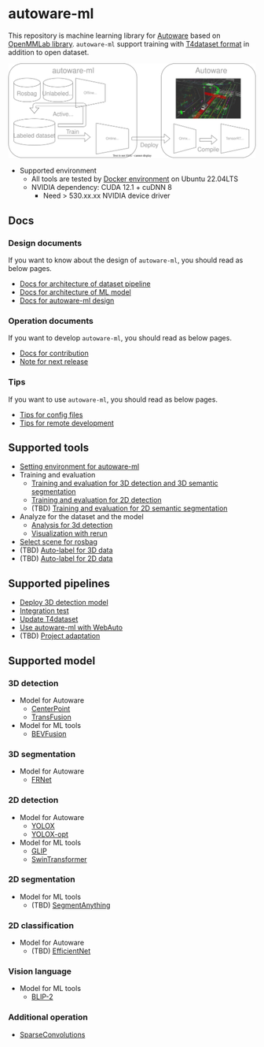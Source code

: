 # autoware-ml

This repository is machine learning library for [Autoware](https://github.com/autowarefoundation/autoware) based on [OpenMMLab library](https://github.com/open-mmlab).
`autoware-ml` support training with [T4dataset format](https://github.com/tier4/tier4_perception_dataset) in addition to open dataset.

![](/docs/fig/autoware-ml.drawio.svg)

- Supported environment
  - All tools are tested by [Docker environment](Dockerfile) on Ubuntu 22.04LTS
  - NVIDIA dependency: CUDA 12.1 + cuDNN 8
    - Need > 530.xx.xx NVIDIA device driver

## Docs
### Design documents

If you want to know about the design of `autoware-ml`, you should read as below pages.

- [Docs for architecture of dataset pipeline](/docs/design/architecture_dataset.md)
- [Docs for architecture of ML model](/docs/design/architecture_model.md)
- [Docs for autoware-ml design](/docs/design/autoware_ml_design.md)

### Operation documents

If you want to develop `autoware-ml`, you should read as below pages.

- [Docs for contribution](/docs/operation/contribution.md)
- [Note for next release](/docs/operation/release_note.md)

### Tips

If you want to use `autoware-ml`, you should read as below pages.

- [Tips for config files](/docs/tips/config.md)
- [Tips for remote development](/docs/tips/remote_development.md)

## Supported tools

- [Setting environment for autoware-ml](/tools/setting_environment/)
- Training and evaluation
  - [Training and evaluation for 3D detection and 3D semantic segmentation](/tools/detection3d/)
  - [Training and evaluation for 2D detection](/tools/detection2d/)
  - (TBD) [Training and evaluation for 2D semantic segmentation](/tools/segmentation2d/)
- Analyze for the dataset and the model
  - [Analysis for 3d detection](/tools/analysus_3d)
  - [Visualization with rerun](/tools/rerun_visualization)
- [Select scene for rosbag](/tools/scene_selector/)
- (TBD) [Auto-label for 3D data](/tools/auto_labeling_3d/)
- (TBD) [Auto-label for 2D data](/tools/auto_labeling_2d/)

## Supported pipelines

- [Deploy 3D detection model](/pipelines/deploy_detection3d/)
- [Integration test](/pipelines/test_integration/)
- [Update T4dataset](/pipelines/update_t4dataset/)
- [Use autoware-ml with WebAuto](/pipelines/webauto/)
- (TBD) [Project adaptation](/pipelines/project_adaptation/)

## Supported model
### 3D detection

- Model for Autoware
  - [CenterPoint](projects/CenterPoint/)
  - [TransFusion](projects/TransFusion/)
- Model for ML tools
  - [BEVFusion](projects/BEVFusion/)

### 3D segmentation

- Model for Autoware
  - [FRNet](projects/FRNet/)

### 2D detection

- Model for Autoware
  - [YOLOX](projects/YOLOX/)
  - [YOLOX-opt](projects/YOLOX-opt/)
- Model for ML tools
  - [GLIP](projects/GLIP/)
  - [SwinTransformer](projects/SwinTransformer/)

### 2D segmentation

- Model for ML tools
  - (TBD) [SegmentAnything](projects/SegmentAnything/)

### 2D classification

- Model for Autoware
  - (TBD) [EfficientNet](projects/EfficientNet/)

### Vision language

- Model for ML tools
  - [BLIP-2](projects/BLIP-2/)

### Additional operation

- [SparseConvolutions](projects/SparseConvolution/)
